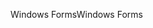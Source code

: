 <span data-ttu-id="1fa9a-101">Windows Forms</span><span class="sxs-lookup"><span data-stu-id="1fa9a-101">Windows Forms</span></span>